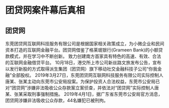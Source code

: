 # 团贷网案件幕后真相

## 团贷网
东莞团贷网互联网科技服务有限公司是根据国家相关政策成立，为小微企业和民间资本打造的互联网金融平台。团贷网借鉴了格莱珉银行(Grameen Bank)的小额贷款模式，并在学习中不断创新。
致力创建南方首家具有特色的高速、有效、合法的互联网金融借贷平台。  10月18日，港交所上市公司新丝路文旅发布公告，宣布以发行新股的方式取得派生集团（团贷网）旗下移动社交金融科技子公司“你我金融”全部股权。
2019年3月27日，东莞团贷网互联网科技服务有限公司实际控制人唐某、张某主动向东莞市公安局投案。为保护投资人合法权益，东莞市公安局已对“团贷网”涉嫌非法吸收公众存款案立案侦查，并依法对“团贷网”实际控制人唐某、张某采取刑事强制措施。  2019年4月1日，据广东省东莞市公安局官方消息，团贷网涉嫌非法吸收公众存款，44名嫌犯已被刑拘。
